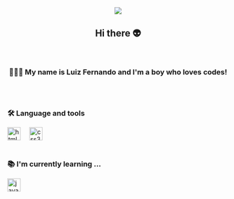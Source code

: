 <div align="center">
 <img src="https://profile-counter.glitch.me/EoFeer/count.svg?"  />
 </div><h2 align="center"> Hi there 👽</h2>
<br>
<h3 align="center">👨🏻‍💻 My name is Luiz Fernando and I'm a boy who loves codes!</h3>
<br>

<br>
<h3 align="left">🛠 Language and tools</h3>
<div align="left">
 
  <img src="https://cdn.jsdelivr.net/gh/devicons/devicon/icons/html5/html5-original.svg" height="30" alt="html5 logo"  />
  <img width="12" />
  <img src="https://cdn.jsdelivr.net/gh/devicons/devicon/icons/css3/css3-original.svg" height="30" alt="css3 logo"  />
  <img width="12" />
</div>
<br>
<h3>📚 I'm currently learning ...</h3>
<div align="left">
  <img src="https://cdn.jsdelivr.net/gh/devicons/devicon/icons/javascript/javascript-original.svg" height="30" alt="javascript logo"  />



